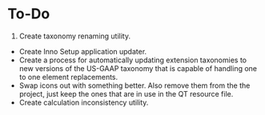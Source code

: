 To-Do
=====

1. Create taxonomy renaming utility.
* Create Inno Setup application updater.
* Create a process for automatically updating extension taxonomies to new versions of the US-GAAP taxonomy that is capable of handling one to one element replacements.
* Swap icons out with something better. Also remove them from the the project, just keep the ones that are in use in the QT resource file.
* Create calculation inconsistency utility.
